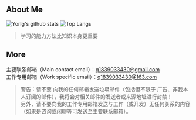## About Me     

![Yorlg's github stats](https://github-readme-stats.vercel.app/api?username=Yorlg)
![Top Langs](https://github-readme-stats.vercel.app/api/top-langs/?username=Yorlg)   

> 学习的能力方法比知识本身更重要   

## More
主要联系邮箱（Main contact email）：q1839033430@gmail.com  
工作专用邮箱（Work specific email）：q1839033430@163.com  
> 警告：请不要 向我的任何邮箱发送垃圾邮件（包括但不限于 广告、非我本人订阅的邮件），我将会对相关邮件的发送者或来源地址进行封禁！  
> 另外，请不要向我的工作专用邮箱发送与工作（或开发）无任何关系的内容（如果是咨询或闲聊等可发送至主要联系邮箱）。
<!--
**Yorlg/Yorlg** is a ✨ _special_ ✨ repository because its `README.md` (this file) appears on your GitHub profile.

Here are some ideas to get you started:

- 🔭 I’m currently working on ...
- 🌱 I’m currently learning ...
- 👯 I’m looking to collaborate on ...
- 🤔 I’m looking for help with ...
- 💬 Ask me about ...
- 📫 How to reach me: ...
- 😄 Pronouns: ...
- ⚡ Fun fact: ...
-->
